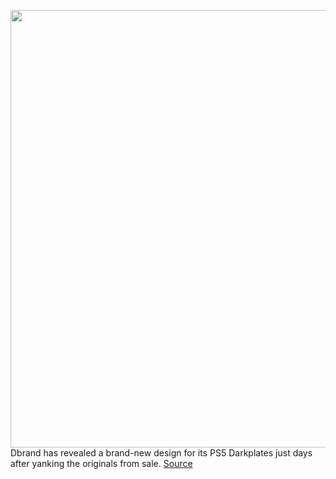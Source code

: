 <img src='https://cdn.vox-cdn.com/thumbor/ScGXNdRttJ8XBeJvxc4iXoPjauc=/0x0:2250x1500/1200x800/filters:focal(945x570:1305x930)/cdn.vox-cdn.com/uploads/chorus_image/image/70013456/Darkplates_2.0___C.0.png' width='700px' /><br/>
Dbrand has revealed a brand-new design for its PS5 Darkplates just days after yanking the originals from sale.
<a href='https://www.theverge.com/22733642/dbrand-new-ps5-darkplates-sony-legal-threats'> Source <a/>